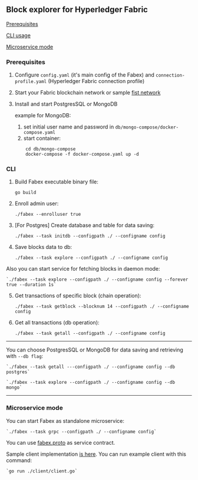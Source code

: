 ## **Block explorer for Hyperledger Fabric**

[Prerequisites](#prerequisites)

[CLI usage](#cli)

[Microservice mode](#microservice)


### <a name="prerequisites">**Prerequisites**</a>

1. Configure `config.yaml` (it's main config of the Fabex) and `connection-profile.yaml` (Hyperledger Fabric connection profile)

2. Start your Fabric blockchain network or sample [fist network](https://github.com/hyperledger/fabric-samples/tree/release-1.4/first-network)

3. Install and start PostgresSQL or MongoDB

    example for MongoDB: 
    
    1. set initial user name and password in `db/mongo-compose/docker-compose.yaml`
    2. start container:
    
    ```
        cd db/mongo-compose
        docker-compose -f docker-compose.yaml up -d
    ```
### <a name="cli">**CLI**</a>
1. Build Fabex executable binary file:  

    `go build`

2. Enroll admin user:  

    `./fabex --enrolluser true`

3. [For Postgres] Create database and table for data saving:  

    `./fabex --task initdb --configpath ./ --configname config`

4. Save blocks data to db:

    `./fabex --task explore --configpath ./ --configname config`
    

Also you can start service for fetching blocks in daemon mode: 
 
    `./fabex --task explore --configpath ./ --configname config --forever true --duration 1s` 
    
    
5. Get transactions of specific block (chain operation):  

    `./fabex --task getblock --blocknum 14 --configpath ./ --configname config`

6. Get all transactions (db operation):  

    `./fabex --task getall --configpath ./ --configname config`

---

You can choose PostgresSQL or MongoDB for data saving and retrieving with `--db flag`:

    `./fabex --task getall ---configpath ./ --configname config --db postgres`

    `./fabex --task explore --configpath ./ --configname config --db mongo`

---



### <a name="microservice">**Microservice mode**</a>

You can start Fabex as standalone microservice:

    `./fabex --task grpc --configpath ./ --configname config`

You can use [fabex.proto](https://github.com/VadimInshakov/fabex/blob/master/proto/fabex.proto) as service contract.

Sample client implementation [is here](https://github.com/VadimInshakov/fabex/blob/master/client/client.go). 
You can run example client with this command:

    `go run ./client/client.go`

